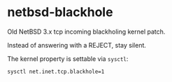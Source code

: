 netbsd-blackhole
================

Old NetBSD 3.x tcp incoming blackholing kernel patch.

Instead of answering with a REJECT, stay silent.

The kernel property is settable via `sysctl`:

	sysctl net.inet.tcp.blackhole=1
